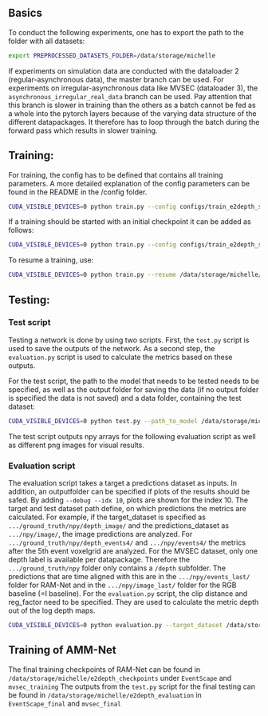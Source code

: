 ## Basics 
To conduct the following experiments, one has to export the path to the folder with all datasets:

```bash
export PREPROCESSED_DATASETS_FOLDER=/data/storage/michelle
```

If experiments on simulation data are conducted with the dataloader 2 (regular-asynchronous data), the master branch can be used.
For experiments on irregular-asynchronous data like MVSEC (dataloader 3), the `asynchronous_irregular_real_data` branch can be used. Pay attention that this branch is slower in training than the others as a batch cannot be fed as a whole into the pytorch layers because of the varying data structure of the different datapackages. It therefore has to loop through the batch during the forward pass which results in slower training.


## Training:
For training, the config has to be defined that contains all training parameters. A more detailed explanation of the config parameters can be found in the README in the /config folder.

```bash
CUDA_VISIBLE_DEVICES=0 python train.py --config configs/train_e2depth_si_grad_loss_statenet_ergb.json `
```

If a training should be started with an initial checkpoint it can be added as follows:

```bash
CUDA_VISIBLE_DEVICES=0 python train.py --config configs/train_e2depth_si_grad_loss_statenet_ergb.json --initial_checkpoint /data/storage/michelle/e2depth_checkpoints/EventScape/e2depth_si_grad_loss_statenet_skip_conv_convgru_every5rgbframes_imageevents4loss_LR0003_S5_100_scale1/model_best.pth.tar`
```
To resume a training, use:

```bash
CUDA_VISIBLE_DEVICES=0 python train.py --resume /data/storage/michelle/e2depth_checkpoints/EventScape/e2depth_si_grad_loss_statenet_skip_conv_convgru_every5rgbframes_imageevents4loss_LR0003_S5_100_scale1/checkpoint-epoch100-loss-0.0682.pth.tar
```


## Testing:
### Test script
Testing a network is done by using two scripts. First, the `test.py` script is used to save the outputs of the network.
As a second step, the `evaluation.py` script is used to calculate the metrics based on these outputs.

For the test script, the path to the model that needs to be tested needs to be specified, as well as the output folder for saving the data (if no output folder is specified the data is not saved) and a data folder, containing the test dataset:

```bash
CUDA_VISIBLE_DEVICES=0 python test.py --path_to_model /data/storage/michelle/e2depth_checkpoints/EventScape/e2depth_si_grad_loss_statenet_skip_convlstm_baseline_ergb_every5rgbframes_LR0003_S5_100_scale1/model_best.pth.tar --output_path /data/storage/michelle/e2depth_evaluation/test --data_folder /data/storage/michelle/dataset_mathias_23_07/test/
```
The test script outputs npy arrays for the following evaluation script as well as different png images for visual results.

### Evaluation script
The evaluation script takes a target a predictions dataset as inputs. In addition, an outputfolder can be specified if plots of the results should be safed. By adding `--debug --idx 10`, plots are shown for the index 10.
The target and test dataset path define, on which predictions the metrics are calculated. For example, if the target_dataset is specified as `.../ground_truth/npy/depth_image/` and the predictions_dataset as `.../npy/image/`, the image predictions are analyzed. For `.../ground_truth/npy/depth_events4/` and  `.../npy/events4/` the metrics after the 5th event voxelgrid are analyzed.
For the MVSEC dataset, only one depth label is available per datapackage. Therefore the `.../ground_truth/npy` folder only contains a `/depth` subfolder. The predictions that are time aligned with this are in the `.../npy/events_last/` folder for RAM-Net and in the `.../npy/image_last/` folder for the RGB baseline (=I baseline).
For the `evaluation.py` script, the clip distance and reg_factor need to be specified. They are used to calculate the metric depth out of the log depth maps.

```bash
CUDA_VISIBLE_DEVICES=0 python evaluation.py --target_dataset /data/storage/michelle/e2depth_evaluation/EventScape_final/baseline_rgb_clip1000/ground_truth/npy/depth_image/ --predictions_dataset /data/storage/michelle/e2depth_evaluation/EventScape_final/baseline_rgb_clip1000/npy/image/ --clip_distance 1000 --reg_factor 5.70378
```



## Training of AMM-Net
The final training checkpoints of RAM-Net can be found in `/data/storage/michelle/e2depth_checkpoints` under `EventScape` and `mvsec_training`
The outputs from the `test.py` script for the final testing can be found in `/data/storage/michelle/e2depth_evaluation` in `EventScape_final` and `mvsec_final`
